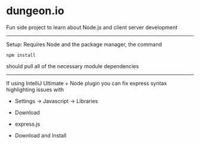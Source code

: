 # dungeon.io
Fun side project to learn about Node.js and client server development

---

Setup:
Requires Node and the package manager, the command 

```npm install``` 

should pull all of the necessary module dependencies

---

If using IntelliJ Ultimate + Node plugin you can fix express syntax highlighting issues with

* Settings -> Javascript -> Libraries

* Download

* express.js

* Download and Install
